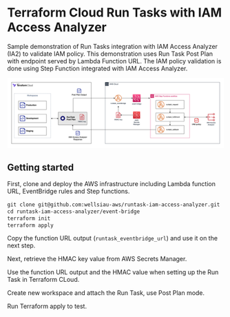 # Terraform Cloud Run Tasks with IAM Access Analyzer

Sample demonstration of Run Tasks integration with IAM Access Analyzer (IA2) to validate IAM policy. This demonstration uses Run Task Post Plan with endpoint served by Lambda Function URL. The IAM policy validation is done using Step Function integrated with IAM Access Analyzer.

![Diagram](./diagram/RunTask-EventBridge.png)

## Getting started

First, clone and deploy the AWS infrastructure including Lambda function URL, EventBridge rules and Step functions.

```
git clone git@github.com:wellsiau-aws/runtask-iam-access-analyzer.git
cd runtask-iam-access-analyzer/event-bridge
terraform init
terraform apply
```

Copy the function URL output (`runtask_eventbridge_url`) and use it on the next step.

Next, retrieve the HMAC key value from AWS Secrets Manager. 

Use the function URL output and the HMAC value when setting up the Run Task in Terraform CLoud. 

Create new workspace and attach the Run Task, use Post Plan mode.

Run Terraform apply to test.